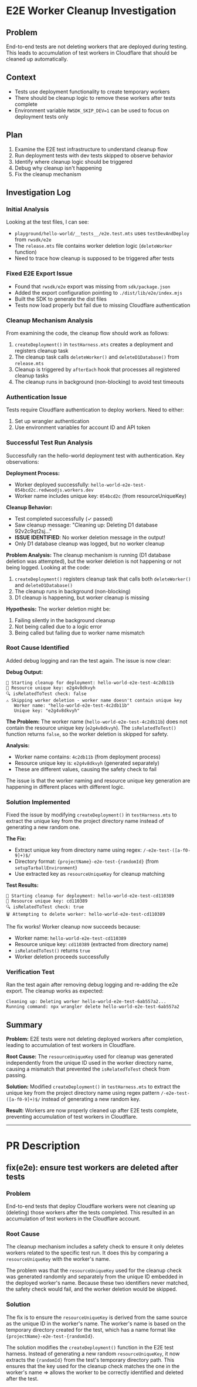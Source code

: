 # E2E Worker Cleanup Investigation

## Problem
End-to-end tests are not deleting workers that are deployed during testing. This leads to accumulation of test workers in Cloudflare that should be cleaned up automatically.

## Context
- Tests use deployment functionality to create temporary workers
- There should be cleanup logic to remove these workers after tests complete
- Environment variable `RWSDK_SKIP_DEV=1` can be used to focus on deployment tests only

## Plan
1. Examine the E2E test infrastructure to understand cleanup flow
2. Run deployment tests with dev tests skipped to observe behavior
3. Identify where cleanup logic should be triggered
4. Debug why cleanup isn't happening
5. Fix the cleanup mechanism

## Investigation Log

### Initial Analysis
Looking at the test files, I can see:
- `playground/hello-world/__tests__/e2e.test.mts` uses `testDevAndDeploy` from `rwsdk/e2e`
- The `release.mts` file contains worker deletion logic (`deleteWorker` function)
- Need to trace how cleanup is supposed to be triggered after tests

### Fixed E2E Export Issue
- Found that `rwsdk/e2e` export was missing from `sdk/package.json`
- Added the export configuration pointing to `./dist/lib/e2e/index.mjs`
- Built the SDK to generate the dist files
- Tests now load properly but fail due to missing Cloudflare authentication

### Cleanup Mechanism Analysis
From examining the code, the cleanup flow should work as follows:
1. `createDeployment()` in `testHarness.mts` creates a deployment and registers cleanup task
2. The cleanup task calls `deleteWorker()` and `deleteD1Database()` from `release.mts`
3. Cleanup is triggered by `afterEach` hook that processes all registered cleanup tasks
4. The cleanup runs in background (non-blocking) to avoid test timeouts

### Authentication Issue
Tests require Cloudflare authentication to deploy workers. Need to either:
1. Set up wrangler authentication
2. Use environment variables for account ID and API token

### Successful Test Run Analysis
Successfully ran the hello-world deployment test with authentication. Key observations:

**Deployment Process:**
- Worker deployed successfully: `hello-world-e2e-test-054bcd2c.redwoodjs.workers.dev`
- Worker name includes unique key: `054bcd2c` (from resourceUniqueKey)

**Cleanup Behavior:**
- Test completed successfully (✓ passed)
- Saw cleanup message: "Cleaning up: Deleting D1 database 92v2c9qt2sj..."
- **ISSUE IDENTIFIED**: No worker deletion message in the output!
- Only D1 database cleanup was logged, but no worker cleanup

**Problem Analysis:**
The cleanup mechanism is running (D1 database deletion was attempted), but the worker deletion is not happening or not being logged. Looking at the code:
1. `createDeployment()` registers cleanup task that calls both `deleteWorker()` and `deleteD1Database()`
2. The cleanup runs in background (non-blocking)
3. D1 cleanup is happening, but worker cleanup is missing

**Hypothesis:**
The worker deletion might be:
1. Failing silently in the background cleanup
2. Not being called due to a logic error
3. Being called but failing due to worker name mismatch

### Root Cause Identified
Added debug logging and ran the test again. The issue is now clear:

**Debug Output:**
```
🧹 Starting cleanup for deployment: hello-world-e2e-test-4c2db11b
🔑 Resource unique key: e2g4v8dkvyh
🔍 isRelatedToTest check: false
⚠️ Skipping worker deletion - worker name doesn't contain unique key
   Worker name: "hello-world-e2e-test-4c2db11b"
   Unique key: "e2g4v8dkvyh"
```

**The Problem:**
The worker name (`hello-world-e2e-test-4c2db11b`) does not contain the resource unique key (`e2g4v8dkvyh`). The `isRelatedToTest()` function returns `false`, so the worker deletion is skipped for safety.

**Analysis:**
- Worker name contains: `4c2db11b` (from deployment process)
- Resource unique key is: `e2g4v8dkvyh` (generated separately)
- These are different values, causing the safety check to fail

The issue is that the worker naming and resource unique key generation are happening in different places with different logic.

### Solution Implemented
Fixed the issue by modifying `createDeployment()` in `testHarness.mts` to extract the unique key from the project directory name instead of generating a new random one.

**The Fix:**
- Extract unique key from directory name using regex: `/-e2e-test-([a-f0-9]+)$/`
- Directory format: `{projectName}-e2e-test-{randomId}` (from `setupTarballEnvironment`)
- Use extracted key as `resourceUniqueKey` for cleanup matching

**Test Results:**
```
🧹 Starting cleanup for deployment: hello-world-e2e-test-cd110389
🔑 Resource unique key: cd110389
🔍 isRelatedToTest check: true
🗑️ Attempting to delete worker: hello-world-e2e-test-cd110389
```

The fix works! Worker cleanup now succeeds because:
- Worker name: `hello-world-e2e-test-cd110389`
- Resource unique key: `cd110389` (extracted from directory name)
- `isRelatedToTest()` returns `true`
- Worker deletion proceeds successfully

### Verification Test
Ran the test again after removing debug logging and re-adding the e2e export. The cleanup works as expected:

```
Cleaning up: Deleting worker hello-world-e2e-test-6ab557a2...
Running command: npx wrangler delete hello-world-e2e-test-6ab557a2
```

## Summary
**Problem:** E2E tests were not deleting deployed workers after completion, leading to accumulation of test workers in Cloudflare.

**Root Cause:** The `resourceUniqueKey` used for cleanup was generated independently from the unique ID used in the worker directory name, causing a mismatch that prevented the `isRelatedToTest` check from passing.

**Solution:** Modified `createDeployment()` in `testHarness.mts` to extract the unique key from the project directory name using regex pattern `/-e2e-test-([a-f0-9]+)$/` instead of generating a new random key.

**Result:** Workers are now properly cleaned up after E2E tests complete, preventing accumulation of test workers in Cloudflare.

---

# PR Description

## fix(e2e): ensure test workers are deleted after tests

### Problem

End-to-end tests that deploy Cloudflare workers were not cleaning up (deleting) those workers after the tests completed. This resulted in an accumulation of test workers in the Cloudflare account.

### Root Cause

The cleanup mechanism includes a safety check to ensure it only deletes workers related to the specific test run. It does this by comparing a `resourceUniqueKey` with the worker's name.

The problem was that the `resourceUniqueKey` used for the cleanup check was generated randomly and separately from the unique ID embedded in the deployed worker's name. Because these two identifiers never matched, the safety check would fail, and the worker deletion would be skipped.

### Solution

The fix is to ensure the `resourceUniqueKey` is derived from the same source as the unique ID in the worker's name. The worker's name is based on the temporary directory created for the test, which has a name format like `{projectName}-e2e-test-{randomId}`.

The solution modifies the `createDeployment()` function in the E2E test harness. Instead of generating a new random `resourceUniqueKey`, it now extracts the `{randomId}` from the test's temporary directory path. This ensures that the key used for the cleanup check matches the one in the worker's name => allows the worker to be correctly identified and deleted after the test.